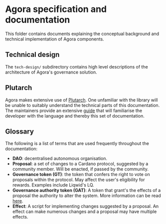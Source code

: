 # Agora specification and documentation

This folder contains documents explaining the conceptual background and technical implementation of Agora components.

## Technical design

The `tech-design/` subdirectory contains high level descriptions of the architecture of Agora's governance solution.

## Plutarch

Agora makes extensive use of [Plutarch](https://github.com/plutonomicon/plutarch). One unfamiliar with the library will be unable to suitably understand the technical parts of this documentation. The maintainers provide an extensive [guide](https://github.com/Plutonomicon/plutarch/blob/master/docs/GUIDE.md) that will familiarise the developer with the language and thereby this set of documentation.

## Glossary

The following is a list of terms that are used frequently throughout the documentation:

-   **DAO**: decentralised autonomous organisation.
-   **Proposal**: a set of changes to a Cardano protocol, suggested by a community member. Will be enacted, if passed by the community.
-   **Governance token (GT)**: the token that confers the right to vote on proposals within the protocol. May affect the user's eligibility for rewards. Examples include Liqwid's LQ.
-   **Governance authority token (GAT)**: A token that grant's the effects of a proposal the authority to alter the system. More information can be read [here](./tech-design/authority-tokens.md).
-   **Effect**: A script for implementing changes suggested by a proposal. An effect can make numerous changes and a proposal may have multiple effects.
